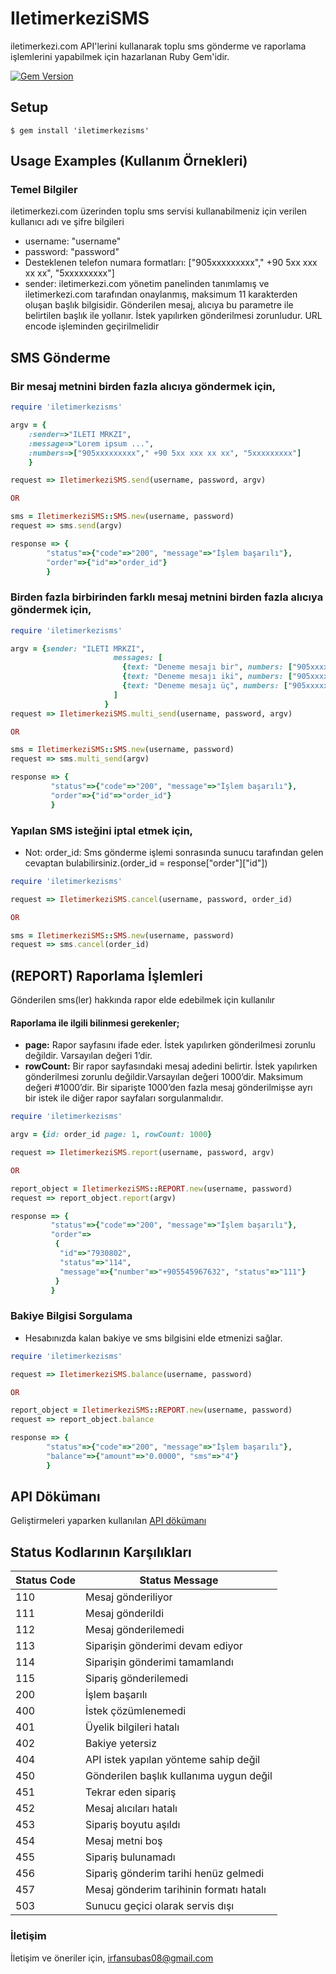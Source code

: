 # IletimerkeziSMS

iletimerkezi.com API'lerini kullanarak toplu sms gönderme ve raporlama işlemlerini yapabilmek için hazarlanan Ruby Gem'idir.

[![Gem Version](https://badge.fury.io/rb/iletimerkezisms.svg)](http://badge.fury.io/rb/iletimerkezisms)

## Setup
```
$ gem install 'iletimerkezisms'
```

## Usage Examples (Kullanım Örnekleri)

### Temel Bilgiler
iletimerkezi.com üzerinden toplu sms servisi kullanabilmeniz için verilen kullanıcı adı ve şifre bilgileri
- username: "username"
- password: "password"
- Desteklenen telefon numara formatları: ["905xxxxxxxxx"," +90 5xx xxx xx xx", "5xxxxxxxxx"]
- sender: iletimerkezi.com yönetim panelinden tanımlamış ve iletimerkezi.com tarafından onaylanmış, maksimum 11 karakterden oluşan başlık bilgisidir. Gönderilen mesaj, alıcıya bu parametre ile belirtilen başlık ile yollanır. İstek yapılırken gönderilmesi zorunludur. URL encode işleminden geçirilmelidir

## SMS Gönderme

### Bir mesaj metnini birden fazla alıcıya göndermek için,
``` ruby
require 'iletimerkezisms'

argv = {
	:sender=>"ILETI MRKZI",
	:message=>"Lorem ipsum ...",
	:numbers=>["905xxxxxxxxx"," +90 5xx xxx xx xx", "5xxxxxxxxx"]
	}

request => IletimerkeziSMS.send(username, password, argv)

OR

sms = IletimerkeziSMS::SMS.new(username, password)
request => sms.send(argv)

response => {
		"status"=>{"code"=>"200", "message"=>"İşlem başarılı"},
		"order"=>{"id"=>"order_id"}
	    }

```

### Birden fazla birbirinden farklı mesaj metnini birden fazla alıcıya göndermek için,

``` ruby
require 'iletimerkezisms'

argv = {sender: "ILETI MRKZI",
                       messages: [
                         {text: "Deneme mesajı bir", numbers: ["905xxxxxxxxx"," +90 5xx xxx xx xx", "5xxxxxxxxx"]},
                         {text: "Deneme mesajı iki", numbers: ["905xxxxxxxxx"," +90 5xx xxx xx xx"]},
                         {text: "Deneme mesajı üç", numbers: ["905xxxxxxxxx"]}
                       ]
                     }
request => IletimerkeziSMS.multi_send(username, password, argv)

OR

sms = IletimerkeziSMS::SMS.new(username, password)
request => sms.multi_send(argv)

response => {
	     "status"=>{"code"=>"200", "message"=>"İşlem başarılı"},
	     "order"=>{"id"=>"order_id"}
	     }
```

### Yapılan SMS isteğini iptal etmek için,

- Not: order_id: Sms gönderme işlemi sonrasında sunucu tarafından gelen cevaptan bulabilirsiniz.(order_id = response["order"]["id"])

``` ruby
require 'iletimerkezisms'

request => IletimerkeziSMS.cancel(username, password, order_id)

OR

sms = IletimerkeziSMS::SMS.new(username, password)
request => sms.cancel(order_id)

```

## (REPORT) Raporlama İşlemleri

Gönderilen sms(ler) hakkında rapor elde edebilmek için kullanılır

#### Raporlama ile ilgili bilinmesi gerekenler;

- **page:** Rapor sayfasını ifade eder. İstek yapılırken gönderilmesi zorunlu değildir. Varsayılan değeri 1’dir. 
- **rowCount:** Bir rapor sayfasındaki mesaj adedini belirtir. İstek yapılırken gönderilmesi zorunlu değildir.Varsayılan değeri 1000’dir. Maksimum değeri #1000’dir. Bir siparişte 1000’den fazla mesaj gönderilmişse ayrı bir istek ile diğer rapor sayfaları sorgulanmalıdır.

``` ruby
require 'iletimerkezisms'

argv = {id: order_id page: 1, rowCount: 1000}

request => IletimerkeziSMS.report(username, password, argv)

OR

report_object = IletimerkeziSMS::REPORT.new(username, password)
request => report_object.report(argv)

response => {
	     "status"=>{"code"=>"200", "message"=>"İşlem başarılı"},
 	     "order"=>
		  {
		   "id"=>"7930802",
		   "status"=>"114",
		   "message"=>{"number"=>"+905545967632", "status"=>"111"}
		  }
	     }
```

### Bakiye Bilgisi Sorgulama

- Hesabınızda kalan bakiye ve sms bilgisini elde etmenizi sağlar.

``` ruby
require 'iletimerkezisms'

request => IletimerkeziSMS.balance(username, password)

OR

report_object = IletimerkeziSMS::REPORT.new(username, password)
request => report_object.balance

response => {
		"status"=>{"code"=>"200", "message"=>"İşlem başarılı"},
		"balance"=>{"amount"=>"0.0000", "sms"=>"4"}
	    }

```
## API Dökümanı
Geliştirmeleri yaparken kullanılan [API dökümanı](https://docs.google.com/document/d/19mYfmnx_BAoO5tPjz2qrCE9LK9qNrafAVZTNqHmi1tQ/edit)

## Status Kodlarının Karşılıkları

Status Code  	| Status Message
------------- | -------------
110  | Mesaj gönderiliyor
111  | Mesaj gönderildi
112  | Mesaj gönderilemedi
113  | Siparişin gönderimi devam ediyor
114  | Siparişin gönderimi tamamlandı
115  | Sipariş gönderilemedi
200  | İşlem başarılı
400  | İstek çözümlenemedi
401  | Üyelik bilgileri hatalı
402  | Bakiye yetersiz
404  | API istek yapılan yönteme sahip değil
450  | Gönderilen başlık kullanıma uygun değil
451  | Tekrar eden sipariş
452  | Mesaj alıcıları hatalı
453  | Sipariş boyutu aşıldı
454  | Mesaj metni boş
455  | Sipariş bulunamadı
456  | Sipariş gönderim tarihi henüz gelmedi
457  | Mesaj gönderim tarihinin formatı hatalı
503  | Sunucu geçici olarak servis dışı

### İletişim
İletişim ve öneriler için, irfansubas08@gmail.com

